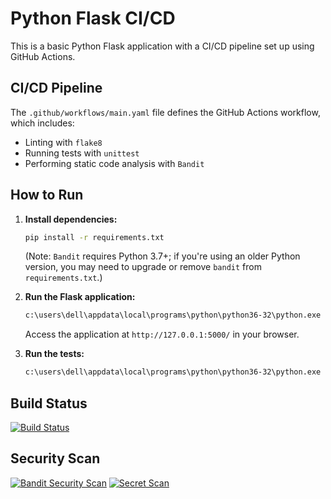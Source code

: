 # Python Flask CI/CD

This is a basic Python Flask application with a CI/CD pipeline set up using GitHub Actions.

## CI/CD Pipeline
The `.github/workflows/main.yaml` file defines the GitHub Actions workflow, which includes:
- Linting with `flake8`
- Running tests with `unittest`
- Performing static code analysis with `Bandit`

## How to Run

1.  **Install dependencies:**
    ```bash
    pip install -r requirements.txt
    ```
    (Note: `Bandit` requires Python 3.7+; if you're using an older Python version, you may need to upgrade or remove `bandit` from `requirements.txt`.)

2.  **Run the Flask application:**
    ```bash
    c:\users\dell\appdata\local\programs\python\python36-32\python.exe app.py
    ```
    Access the application at `http://127.0.0.1:5000/` in your browser.

3.  **Run the tests:**
    ```bash
    c:\users\dell\appdata\local\programs\python\python36-32\python.exe -m unittest test_app.py
    ```

## Build Status
[![Build Status](https://github.com/<YOUR_USERNAME>/<YOUR_REPOSITORY>/workflows/Python%20Flask%20CI/CD/badge.svg)](https://github.com/<YOUR_USERNAME>/<YOUR_REPOSITORY>/actions)

## Security Scan
[![Bandit Security Scan](https://github.com/<YOUR_USERNAME>/<YOUR_REPOSITORY>/workflows/Python%20Flask%20CI/CD/badge.svg?event=push)](https://github.com/<YOUR_USERNAME>/<YOUR_REPOSITORY>/actions)
[![Secret Scan](https://github.com/<YOUR_USERNAME>/<YOUR_REPOSITORY>/workflows/Secret%20Scan/badge.svg)](https://github.com/<YOUR_USERNAME>/<YOUR_REPOSITORY>/actions?query=workflow%3A%22Secret+Scan%22)

